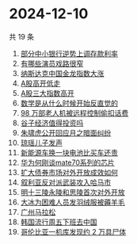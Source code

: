 # 2024-12-10

共 19 条

<!-- BEGIN -->
<!-- 最后更新时间 Tue Dec 10 2024 23:12:16 GMT+0800 (China Standard Time) -->

1. [部分中小银行逆势上调存款利率](https://www.zhihu.com/search?q=%E9%83%A8%E5%88%86%E4%B8%AD%E5%B0%8F%E9%93%B6%E8%A1%8C%E9%80%86%E5%8A%BF%E4%B8%8A%E8%B0%83%E5%AD%98%E6%AC%BE%E5%88%A9%E7%8E%87)
1. [有哪些演员戏路很窄](https://www.zhihu.com/search?q=%E6%9C%89%E5%93%AA%E4%BA%9B%E6%BC%94%E5%91%98%E6%88%8F%E8%B7%AF%E5%BE%88%E7%AA%84)
1. [纳斯达克中国金龙指数大涨](https://www.zhihu.com/search?q=%E7%BA%B3%E6%96%AF%E8%BE%BE%E5%85%8B%E4%B8%AD%E5%9B%BD%E9%87%91%E9%BE%99%E6%8C%87%E6%95%B0%E5%A4%A7%E6%B6%A8)
1. [A股高开低走](https://www.zhihu.com/search?q=A%E8%82%A1%E9%AB%98%E5%BC%80%E4%BD%8E%E8%B5%B0)
1. [A股三大指数高开](https://www.zhihu.com/search?q=A%E8%82%A1%E4%B8%89%E5%A4%A7%E6%8C%87%E6%95%B0%E9%AB%98%E5%BC%80)
1. [数学是从什么时候开始反直觉的](https://www.zhihu.com/search?q=%E6%95%B0%E5%AD%A6%E6%98%AF%E4%BB%8E%E4%BB%80%E4%B9%88%E6%97%B6%E5%80%99%E5%BC%80%E5%A7%8B%E5%8F%8D%E7%9B%B4%E8%A7%89%E7%9A%84)
1. [98 万部老人机被远程控制偷扣话费](https://www.zhihu.com/search?q=98%20%E4%B8%87%E9%83%A8%E8%80%81%E4%BA%BA%E6%9C%BA%E8%A2%AB%E8%BF%9C%E7%A8%8B%E6%8E%A7%E5%88%B6%E5%81%B7%E6%89%A3%E8%AF%9D%E8%B4%B9)
1. [谷子经济值得投资吗](https://www.zhihu.com/search?q=%E8%B0%B7%E5%AD%90%E7%BB%8F%E6%B5%8E%E5%80%BC%E5%BE%97%E6%8A%95%E8%B5%84%E5%90%97)
1. [朱啸虎公开回应月之暗面纠纷](https://www.zhihu.com/search?q=%E6%9C%B1%E5%95%B8%E8%99%8E%E5%85%AC%E5%BC%80%E5%9B%9E%E5%BA%94%E6%9C%88%E4%B9%8B%E6%9A%97%E9%9D%A2%E7%BA%A0%E7%BA%B7)
1. [琼瑶儿子发声](https://www.zhihu.com/search?q=%E7%90%BC%E7%91%B6%E5%84%BF%E5%AD%90%E5%8F%91%E5%A3%B0)
1. [新能源车换一块电池比买车还贵](https://www.zhihu.com/search?q=%E6%96%B0%E8%83%BD%E6%BA%90%E8%BD%A6%E6%8D%A2%E4%B8%80%E5%9D%97%E7%94%B5%E6%B1%A0%E6%AF%94%E4%B9%B0%E8%BD%A6%E8%BF%98%E8%B4%B5)
1. [华为何刚谈mate70系列的芯片](https://www.zhihu.com/search?q=%E5%8D%8E%E4%B8%BA%E4%BD%95%E5%88%9A%E8%B0%88mate70%E7%B3%BB%E5%88%97%E7%9A%84%E8%8A%AF%E7%89%87)
1. [扩大债券市场对外开放成效如何](https://www.zhihu.com/search?q=%E6%89%A9%E5%A4%A7%E5%80%BA%E5%88%B8%E5%B8%82%E5%9C%BA%E5%AF%B9%E5%A4%96%E5%BC%80%E6%94%BE%E6%88%90%E6%95%88%E5%A6%82%E4%BD%95)
1. [叙利亚反对派武装攻入哈马市](https://www.zhihu.com/search?q=%E5%8F%99%E5%88%A9%E4%BA%9A%E5%8F%8D%E5%AF%B9%E6%B4%BE%E6%AD%A6%E8%A3%85%E6%94%BB%E5%85%A5%E5%93%88%E9%A9%AC%E5%B8%82)
1. [明十三陵永陵和思陵首次对外开放](https://www.zhihu.com/search?q=%E6%98%8E%E5%8D%81%E4%B8%89%E9%99%B5%E6%B0%B8%E9%99%B5%E5%92%8C%E6%80%9D%E9%99%B5%E9%A6%96%E6%AC%A1%E5%AF%B9%E5%A4%96%E5%BC%80%E6%94%BE)
1. [大冰为困难人员发羽绒服被薅羊毛](https://www.zhihu.com/search?q=%E5%A4%A7%E5%86%B0%E4%B8%BA%E5%9B%B0%E9%9A%BE%E4%BA%BA%E5%91%98%E5%8F%91%E7%BE%BD%E7%BB%92%E6%9C%8D%E8%A2%AB%E8%96%85%E7%BE%8A%E6%AF%9B)
1. [广州马拉松](https://www.zhihu.com/search?q=%E5%B9%BF%E5%B7%9E%E9%A9%AC%E6%8B%89%E6%9D%BE)
1. [韩国流行周五下班去中国](https://www.zhihu.com/search?q=%E9%9F%A9%E5%9B%BD%E6%B5%81%E8%A1%8C%E5%91%A8%E4%BA%94%E4%B8%8B%E7%8F%AD%E5%8E%BB%E4%B8%AD%E5%9B%BD)
1. [哥伦比亚一机库发现约 2 万具尸体](https://www.zhihu.com/search?q=%E5%93%A5%E4%BC%A6%E6%AF%94%E4%BA%9A%E4%B8%80%E6%9C%BA%E5%BA%93%E5%8F%91%E7%8E%B0%E7%BA%A6%202%20%E4%B8%87%E5%85%B7%E5%B0%B8%E4%BD%93)

<!-- END -->
